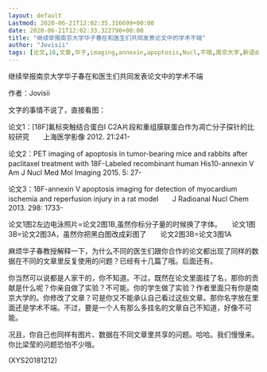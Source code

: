 ```yaml
---
layout: default
Lastmod: 2020-06-21T12:02:35.316699+00:00
date: 2020-06-21T12:02:33.322790+00:00
title: "继续举报南京大学华子春在和医生们共同发表论文中的学术不端"
author: "Jovisii"
tags: [论文,18,文章,华子,imaging,annexin,apoptosis,Nucl,不端,南京大学,新语丝]
---
```


继续举报南京大学华子春在和医生们共同发表论文中的学术不端

作者：Jovisii

文字的事情不说了，直接看图：

论文1：[18F]氟标突触结合蛋白I C2A片段和重组膜联蛋白作为凋亡分子探针的比较研究　　上海医学影像 2012. 21:241-

论文2：PET imaging of apoptosis in tumor-bearing mice and rabbits after　　paclitaxel treatment with 18F-Labeled recombinant human His10-annexin V　　Am J Nucl Med Mol Imaging 2015. 5: 27-

论文3：18F-annexin V apoptosis imaging for detection of myocardium　　ischemia and reperfusion injury in a rat model　　J Radioanal Nucl Chem 2013. 298: 1733-

论文1图2左边电泳照片=论文2图1B,虽然你标分子量的时候换了字体。　　论文1图3B=论文2图3A，虽然你把黑白图改成彩图了　　论文2图3B=论文3图1A

麻烦华子春教授解释一下，为什么不同的医生们跟你合作的论文都出现了同样的数据在不同的文章里反复使用的问题？已经有十几篇了哦。后面还有。

你当然可以说都是人家干的，你不知道。不过，既然在论文里面挂了名，那你的贡献是什么呢？你亲自做了实验？不可能。你的学生做了实验？作者里面只有你是南京大学的。你修改了文章？可是你又不能承认自己看过这些文章。那你名字放在里面还是学术不端。不过，要是一个人有那么多挂名的文章自己不知道，好像不可能。

况且，你自己也同样有图片、数据在不同文章里共享的问题。哈哈。我们慢慢来。你比梁莹的问题恐怕不少哦。

(XYS20181212)


